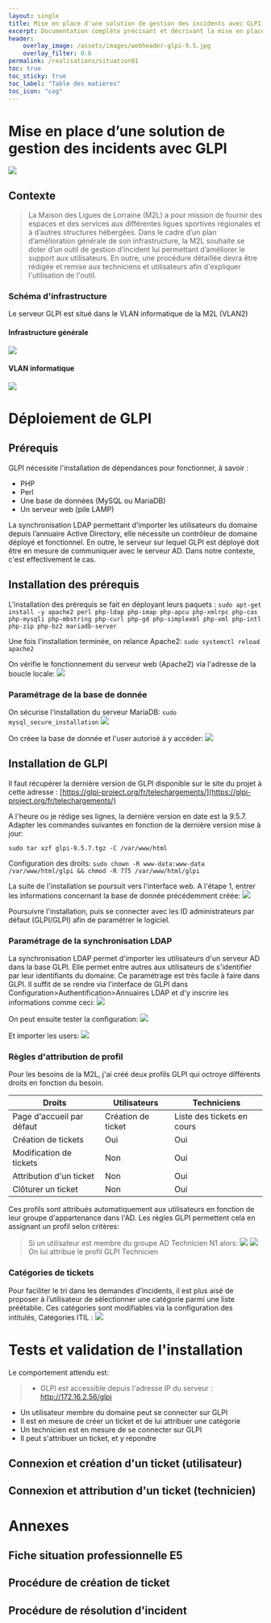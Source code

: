 ```yaml
---
layout: single
title: Mise en place d'une solution de gestion des incidents avec GLPI
excerpt: Documentation complète précisant et décrivant la mise en place d'un logiciel de gestion d'incident avec GLPI
header:
    overlay_image: /assets/images/webheader-glpi-9.5.jpg
    overlay_filter: 0.6
permalink: /realisations/situation01
toc: true
toc_sticky: true
toc_label: "Table des matières"
toc_icon: "cog"
---
```

# Mise en place d’une solution de gestion des incidents avec GLPI

![](https://glpi-project.org/wp-content/uploads/2017/03/logo-glpi-bleu-1.png)

## Contexte
> La Maison des Ligues de Lorraine (M2L) a pour mission de fournir des espaces et des services aux différentes ligues sportives régionales et à d’autres structures hébergées.
Dans le cadre d’un plan d’amélioration générale de son infrastructure, la M2L souhaite se doter d’un outil de gestion d’incident lui permettant d’améliorer le support aux utilisateurs. En outre, une procédure détaillée devra être rédigée et remise aux techniciens et utilisateurs afin d'expliquer l'utilisation de l'outil.

### Schéma d'infrastructure
Le serveur GLPI est situé dans le VLAN informatique de la M2L (VLAN2)

#### Infrastructure générale
![](/bts/_pages/exam/infra.png)

#### VLAN informatique
![](/bts/_pages/exam/vlan2.png)



# Déploiement de GLPI

## Prérequis

GLPI nécessite l'installation de dépendances pour fonctionner, à savoir :

- PHP
- Perl
- Une base de données (MySQL ou MariaDB)
- Un serveur web (pile LAMP)

La synchronisation LDAP permettant d’importer les utilisateurs du domaine depuis l’annuaire Active Directory, elle nécessite un contrôleur de domaine déployé et fonctionnel. En outre, le serveur sur lequel GLPI est déployé doit être en mesure de communiquer avec le serveur AD. Dans notre contexte, c'est effectivement le cas.

## Installation des prérequis

L'installation des prérequis se fait en déployant leurs paquets :
`sudo apt-get install -y apache2 perl php-ldap php-imap php-apcu php-xmlrpc php-cas php-mysqli php-mbstring php-curl php-gd php-simplexml php-xml php-intl php-zip php-bz2 mariadb-server`

Une fois l'installation terminée, on relance Apache2:
`sudo systemctl reload apache2`

On vérifie le fonctionnement du serveur web (Apache2) via l'adresse de la boucle locale:
![](/bts/_pages/exam/imgs/apache.png)

### Paramétrage de la base de donnée

On sécurise l'installation du serveur MariaDB:
`sudo mysql_secure_installation`
![](/bts/_pages/exam/imgs/mysql_secure.png)

On créee la base de donnée et l'user autorisé à y accéder:
![](/bts/_pages/exam/imgs/user_dbase.png)

## Installation de GLPI
Il faut récupérer la dernière version de GLPI disponible sur le site du projet à cette adresse : [https://glpi-project.org/fr/telechargements/](https://glpi-project.org/fr/telechargements/)

A l'heure ou je rédige ses lignes, la dernière version en date est la 9.5.7. Adapter les commandes suivantes en fonction de la dernière version mise à jour:

`sudo tar xzf glpi-9.5.7.tgz -C /var/www/html`

Configuration des droits:
`sudo chown -R www-data:www-data /var/www/html/glpi && chmod -R 775 /var/www/html/glpi`

La suite de l'installation se poursuit vers l'interface web. A l'étape 1, entrer les informations concernant la base de donnée précédemment créée:
![](/bts/_pages/exam/imgs/glpi_web_install.png)

Poursuivre l'installation, puis se connecter avec les ID administrateurs par défaut (GLPI/GLPI) afin de paramétrer le logiciel.

### Paramétrage de la synchronisation LDAP
La synchronisation LDAP permet d'importer les utilisateurs d'un serveur AD dans la base GLPI. Elle permet entre autres aux utilisateurs de s'identifier par leur identifiants du domaine. Ce paramétrage est très facile à faire dans GLPI. Il suffit de se rendre via l'interface de GLPI dans Configuration>Authentification>Annuaires LDAP et d'y inscrire les informations comme ceci:
![](/bts/_pages/exam/imgs/ldap.png)

On peut ensuite tester la configuration:
![](/bts/_pages/exam/imgs/ldap_config.png)

Et importer les users:
![](/bts/_pages/exam/imgs/ldap_users.png)

### Règles d'attribution de profil
Pour les besoins de la M2L, j'ai créé deux profils GLPI qui octroye différents droits en fonction du besoin. 

|Droits|Utilisateurs|Techniciens|
|------|------------|-----------|
|Page d'accueil par défaut|Création de ticket|Liste des tickets en cours|
|Création de tickets|Oui|Oui|
|Modification de tickets|Non|Oui|
|Attribution d'un ticket|Non|Oui|
|Clôturer un ticket|Non|Oui|

Ces profils sont attribués automatiquement aux utilisateurs en fonction de leur groupe d'appartenance dans l'AD. Les règles GLPI permettent cela en assignant un profil selon critères:

>Si un utilisateur est membre du groupe AD Technicien N1 alors:
![](/bts/_pages/exam/imgs/regle_tech.png)
![](/bts/_pages/exam/imgs/profil_tech.png)
On lui attribue le profil GLPI Technicien

### Catégories de tickets
Pour faciliter le tri dans les demandes d’incidents, il est plus aisé de proposer à l’utilisateur de sélectionner une catégorie parmi une liste préétablie. Ces catégories sont modifiables via la configuration des intitulés, Catégories ITIL :
![](/bts/_pages/exam/imgs/itil.png)

# Tests et validation de l'installation

Le comportement attendu est:

>- GLPI est accessible depuis l'adresse IP du serveur : http://172.16.2.56/glpi
- Un utilisateur membre du domaine peut se connecter sur GLPI
- Il est en mesure de créer un ticket et de lui attribuer une catégorie
- Un technicien est en mesure de se connecter sur GLPI
- Il peut s'attribuer un ticket, et y répondre

## Connexion et création d'un ticket (utilisateur)

## Connexion et attribution d'un ticket (technicien)

# Annexes

## Fiche situation professionnelle E5

## Procédure de création de ticket

## Procédure de résolution d'incident





